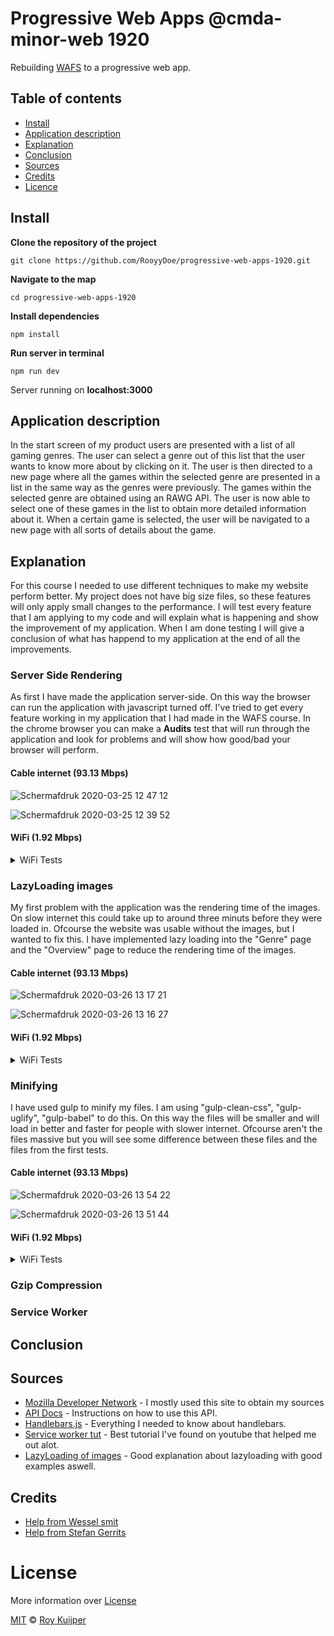 # Progressive Web Apps @cmda-minor-web 1920

Rebuilding [WAFS](https://github.com/RooyyDoe/web-app-from-scratch-1920) to a progressive web app.

## Table of contents

- [Install](#install)
- [Application description](#application-description)
- [Explanation](#explanation)
- [Conclusion](#conclusion)
- [Sources](#sources)
- [Credits](#credits)
- [Licence](#licence)

## Install

**Clone the repository of the project**

```
git clone https://github.com/RooyyDoe/progressive-web-apps-1920.git
```

**Navigate to the map**

```
cd progressive-web-apps-1920
```

**Install dependencies**

```
npm install 
```

**Run server in terminal**

```
npm run dev
```

Server running on **localhost:3000**

## Application description

In the start screen of my product users are presented with a list of all gaming genres. The user can select a genre out of this list that the user wants to know more about by clicking on it. The user is then directed to a new page where all the games within the selected genre are presented in a list in the same way as the genres were previously. The games within the selected genre are obtained using an RAWG API. The user is now able to select one of these games in the list to obtain more detailed information about it. When a certain game is selected, the user will be navigated to a new page with all sorts of details about the game.

## Explanation

For this course I needed to use different techniques to make my website perform better. My project does not have big size files, so these features will only apply small changes to the performance. I will test every feature that I am applying to my code and will explain what is happening and show the improvement of my application. When I am done testing I will give a conclusion of what has happend to my application at the end of all the improvements.

### Server Side Rendering

As first I have made the application server-side. On this way the browser can run the application with javascript turned off. I've tried to get every feature working in my application that I had made in the WAFS course. In the chrome browser you can make a **Audits** test that will run through the application and look for problems and will show how good/bad your browser will perform.

#### Cable internet (93.13 Mbps)

![Schermafdruk 2020-03-25 12 47 12](https://user-images.githubusercontent.com/40355914/77536165-2f8dd800-6e9c-11ea-9c6a-ea5203ca6142.png)

![Schermafdruk 2020-03-25 12 39 52](https://user-images.githubusercontent.com/40355914/77536177-3583b900-6e9c-11ea-812a-c25e97f53b1d.png)

#### WiFi (1.92 Mbps)

<details>
  <summary>WiFi Tests</summary>
  
  ![Schermafdruk 2020-03-25 13 30 04](https://user-images.githubusercontent.com/40355914/77536523-bfcc1d00-6e9c-11ea-86fc-aafbf296028c.png)
  
  ![Schermafdruk 2020-03-25 12 22 35](https://user-images.githubusercontent.com/40355914/77536357-80053580-6e9c-11ea-9ce5-cffe1213e18f.png)
</details>

### LazyLoading images

My first problem with the application was the rendering time of the images. On slow internet this could take up to around three minuts before they were loaded in. Ofcourse the website was usable without the images, but I wanted to fix this. I have implemented lazy loading into the "Genre" page and the "Overview" page to reduce the rendering time of the images.

#### Cable internet (93.13 Mbps)

![Schermafdruk 2020-03-26 13 17 21](https://user-images.githubusercontent.com/40355914/77646109-32ec9680-6f64-11ea-9d8a-4519389e0fa1.png)

![Schermafdruk 2020-03-26 13 16 27](https://user-images.githubusercontent.com/40355914/77646099-2f590f80-6f64-11ea-975d-575201187b8d.png)

#### WiFi (1.92 Mbps)

<details>
  <summary>WiFi Tests</summary>
  
![Schermafdruk 2020-03-26 13 22 54](https://user-images.githubusercontent.com/40355914/77646501-f2d9e380-6f64-11ea-8fa5-196689172f5e.png)

![Schermafdruk 2020-03-26 13 22 02](https://user-images.githubusercontent.com/40355914/77646496-eeadc600-6f64-11ea-9c9c-9fd1059273a5.png)
</details>

### Minifying 

I have used gulp to minify my files. I am using "gulp-clean-css", "gulp-uglify", "gulp-babel" to do this. On this way the files will be smaller and will load in better and faster for people with slower internet. Ofcourse aren't the files massive but you will see some difference between these files and the files from the first tests.

#### Cable internet (93.13 Mbps)

![Schermafdruk 2020-03-26 13 54 22](https://user-images.githubusercontent.com/40355914/77648981-5239f280-6f69-11ea-9176-8d57a89d7d36.png)

![Schermafdruk 2020-03-26 13 51 44](https://user-images.githubusercontent.com/40355914/77648992-55cd7980-6f69-11ea-913e-3ab7c1c64fc1.png)

#### WiFi (1.92 Mbps)

<details>
  <summary>WiFi Tests</summary>
  
![Schermafdruk 2020-03-26 13 44 18](https://user-images.githubusercontent.com/40355914/77648156-f91d8f00-6f67-11ea-8299-112f650ad7a4.png)

![Schermafdruk 2020-03-26 13 43 15](https://user-images.githubusercontent.com/40355914/77648139-f58a0800-6f67-11ea-8cb4-eb786be1a952.png)
</details>

### Gzip Compression



### Service Worker

## Conclusion


## Sources

- [Mozilla Developer Network](https://developer.mozilla.org/en-US/) - I mostly used this site to obtain my sources
- [API Docs](https://api.rawg.io/docs/) - Instructions on how to use this API.
- [Handlebars.js](https://handlebarsjs.com/guide/#what-is-handlebars) - Everything I needed to know about handlebars.
- [Service worker tut](https://www.youtube.com/watch?v=4XT23X0Fjfk&list=PL4cUxeGkcC9gTxqJBcDmoi5Q2pzDusSL7) - Best tutorial I've found on youtube that helped me out alot.
- [LazyLoading of images](https://imagekit.io/blog/lazy-loading-images-complete-guide/) - Good explanation about lazyloading with good examples aswell.

## Credits

- [Help from Wessel smit](https://github.com/WesselSmit)
- [Help from Stefan Gerrits](https://github.com/StefanGerrits2)

# License

More information over [License](https://help.github.com/en/articles/licensing-a-repository)

[MIT](https://github.com/RooyyDoe/web-app-from-scratch-1920/blob/master/LICENSE.txt) © [Roy Kuijper](https://github.com/RooyyDoe)

<!-- Add a link to your live demo in Github Pages 🌐-->

<!-- ☝️ replace this description with a description of your own work -->

<!-- replace the code in the /docs folder with your own, so you can showcase your work with GitHub Pages 🌍 -->

<!-- Add a nice poster image here at the end of the week, showing off your shiny frontend 📸 -->

<!-- Maybe a table of contents here? 📚 -->

<!-- How about a section that describes how to install this project? 🤓 -->

<!-- ...but how does one use this project? What are its features 🤔 -->

<!-- What external data source is featured in your project and what are its properties 🌠 -->

<!-- Maybe a checklist of done stuff and stuff still on your wishlist? ✅ -->

<!-- How about a license here? 📜 (or is it a licence?) 🤷 -->
